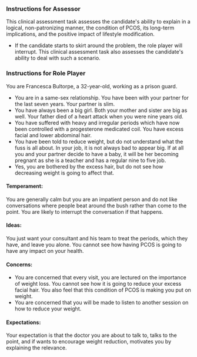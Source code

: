 ### Instructions for Assessor

This clinical assessment task assesses the candidate's ability to explain in a logical, non-patronizing manner, the condition of PCOS, its long-term implications, and the positive impact of lifestyle modification.

- If the candidate starts to skirt around the problem, the role player will interrupt. This clinical assessment task also assesses the candidate's ability to deal with such a scenario.


### Instructions for Role Player

You are Francesca Bultorpe, a 32-year-old, working as a prison guard.

- You are in a same-sex relationship. You have been with your partner for the last seven years. Your partner is slim.
- You have always been a big girl. Both your mother and sister are big as well. Your father died of a heart attack when you were nine years old.
- You have suffered with heavy and irregular periods which have now been controlled with a progesterone medicated coil. You have excess facial and lower abdominal hair.
- You have been told to reduce weight, but do not understand what the fuss is all about. In your job, it is not always bad to appear big. If at all you and your partner decide to have a baby, it will be her becoming pregnant as she is a teacher and has a regular nine to five job.
- Yes, you are bothered by the excess hair, but do not see how decreasing weight is going to affect that.

#### Temperament:
You are generally calm but you are an impatient person and do not like conversations where people beat around the bush rather than come to the point. You are likely to interrupt the conversation if that happens.

#### Ideas:
You just want your consultant and his team to treat the periods, which they have, and leave you alone. You cannot see how having PCOS is going to have any impact on your health.

#### Concerns:
- You are concerned that every visit, you are lectured on the importance of weight loss. You cannot see how it is going to reduce your excess facial hair. You also feel that this condition of PCOS is making you put on weight.
- You are concerned that you will be made to listen to another session on how to reduce your weight.

#### Expectations:
Your expectation is that the doctor you are about to talk to, talks to the point, and if wants to encourage weight reduction, motivates you by explaining the relevance.